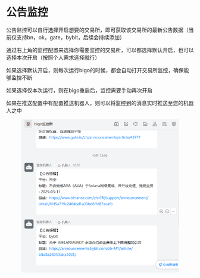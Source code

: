 # 公告监控

公告监控可以自行选择开启想要的交易所，即可获取该交易所的最新公告数据（当前仅支持bn，ok，gate，bybit，后续会持续添加）

通过右上角的监控配置来选择你需要监控的交易所，可以都选择默认开启，也可以选择本次开启（按照个人需求选择就行）

如果选择默认开启，则每次运行bigo的时候，都会自动打开交易所监控，确保能够监控不断

如果选择仅本次运行，则在bigo重启后，监控需要手动再次开启



如果在推送配置中有配置推送机器人，则可以将监控到的消息实时推送至您的机器人之中

<figure><img src="../../.gitbook/assets/image (114).png" alt=""><figcaption></figcaption></figure>
